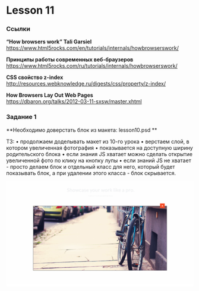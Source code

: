 # Lesson 11

### Ссылки  

**“How browsers work” Tali Garsiel**  
<https://www.html5rocks.com/en/tutorials/internals/howbrowserswork/>

**Принципы работы современных веб-браузеров**  
<https://www.html5rocks.com/ru/tutorials/internals/howbrowserswork/>

**CSS свойство z-index**  
<http://resources.webknowledge.ru/digests/css/property/z-index/>

**How Browsers Lay Out Web Pages**  
<https://dbaron.org/talks/2012-03-11-sxsw/master.xhtml>


### Задание 1  

**Необходимо доверстать блок из макета: lesson10.psd **

ТЗ:
•	продолжаем доделывать макет из 10-го урока
•	верстаем слой, в котором увеличенная фотография
•	показывается на доступную ширину родительского блока
•	если знания JS хватает можно сделать открытие увеличенной фото по клику на кнопку лупы
•	если знаний JS не хватает - просто делаем блок и отдельный класс для него, который будет показывать блок, а при удалении этого класса - блок скрывается.

![preview.png](preview.png)
